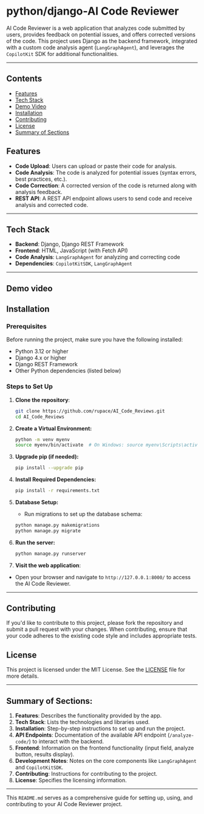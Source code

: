 # python/django-AI Code Reviewer

AI Code Reviewer is a web application that analyzes code submitted by users, provides feedback on potential issues, and offers corrected versions of the code. This project uses Django as the backend framework, integrated with a custom code analysis agent (`LangGraphAgent`), and leverages the `CopilotKit` SDK for additional functionalities.

---

## Contents
- [Features](#features)
- [Tech Stack](#tech-stack)
- [Demo Video](#demo-video)
- [Installation](#installation)
- [Contributing](#contributing)
- [License](#license)
- [Summary of Sections](#summary-of-sections)
  
## Features

- **Code Upload**: Users can upload or paste their code for analysis.
- **Code Analysis**: The code is analyzed for potential issues (syntax errors, best practices, etc.).
- **Code Correction**: A corrected version of the code is returned along with analysis feedback.
- **REST API**: A REST API endpoint allows users to send code and receive analysis and corrected code.

---
## Tech Stack

- **Backend**: Django, Django REST Framework
- **Frontend**: HTML, JavaScript (with Fetch API)
- **Code Analysis**: `LangGraphAgent` for analyzing and correcting code
- **Dependencies**: `CopilotKitSDK`, `LangGraphAgent`

---
## Demo video

## Installation

### Prerequisites

Before running the project, make sure you have the following installed:

- Python 3.12 or higher
- Django 4.x or higher
- Django REST Framework
- Other Python dependencies (listed below)

### Steps to Set Up

1. **Clone the repository**:
   ```bash
   git clone https://github.com/rupace/AI_Code_Reviews.git
   cd AI_Code_Reviews
   
2. **Create a Virtual Environment:**
    ```bash
    python -m venv myenv
    source myenv/bin/activate  # On Windows: source myenv\Scripts\activate
    ```

3. **Upgrade pip (if needed):**

    ```bash
    pip install --upgrade pip
    ```

4. **Install Required Dependencies:**

    ```bash
    pip install -r requirements.txt
    ```

5. **Database Setup:**
    - Run migrations to set up the database schema:

   ```bash
   python manage.py makemigrations
   python manage.py migrate
   ```

6. **Run the server:**

   ```bash
   python manage.py runserver
   ```
7. **Visit the web application**:
-   Open your browser and navigate to ```http://127.0.0.1:8000/``` to access the AI Code Reviewer.
---

## Contributing
If you'd like to contribute to this project, please fork the repository and submit a pull request with your changes. When contributing, ensure that your code adheres to the existing code style and includes appropriate tests.

## License
This project is licensed under the MIT License. See the  [LICENSE](LICENSE) file for more details.

---
## Summary of Sections:
1. **Features**: Describes the functionality provided by the app.
2. **Tech Stack**: Lists the technologies and libraries used.
3. **Installation**: Step-by-step instructions to set up and run the project.
4. **API Endpoints**: Documentation of the available API endpoint (`/analyze-code/`) to interact with the backend.
5. **Frontend**: Information on the frontend functionality (input field, analyze button, results display).
6. **Development Notes**: Notes on the core components like `LangGraphAgent` and `CopilotKitSDK`.
7. **Contributing**: Instructions for contributing to the project.
8. **License**: Specifies the licensing information.

---
This `README.md` serves as a comprehensive guide for setting up, using, and contributing to your AI Code Reviewer project.
